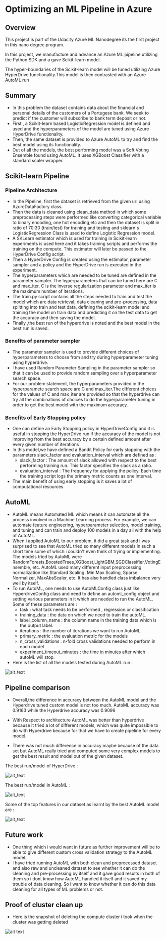
# Optimizing an ML Pipeline in Azure

## Overview
This project is part of the Udacity Azure ML Nanodegree its the first project in this nano degree program.

In this project, we manufacture and advance an Azure ML pipeline utilizing the Python SDK and a gave Scikit-learn model. 

The hyper-boundaries of the Scikit-learn model will be tuned utilizing Azure HyperDrive functionality.This model is then contrasted with an Azure AutoML run

## Summary

- In this problem the dataset contains data about the financial and personal details of the customers of a Portugese bank. We seek to predict if the customer will subscribe to bank term deposit or not. <br>
- First , a Scikit-learn based LogisticRegression model is defined and used and the hyperparameters of the model are tuned using Azure HyperDrive functionality. <br>
- Then, the same dataset is provided to Azure AutoML to try and find the best model using its functionality. <br>
- Out of all the models, the best performing model was a Soft Voting Ensemble found using AutoML. It uses XGBoost Classifier with a standard scaler wrapper.

## Scikit-learn Pipeline

### Pipeline Architecture
- In the Pipeline, first the dataset is retrieved from the given url using AzureDataFactory class. <br>
- Then the data is cleaned using clean_data method in which some preprocessing steps were performed like converting categorical variable to binary encoding, one hot encoding,etc and then the dataset is split in ratio of 70:30 (train/test) for training and testing and sklearn's LogisticRegression Class is used to define Logistic Regression model. <br>
- A SKLearn estimator which is used for training in Scikit-learn experiments is used here and it takes training scripts and performs the training on the compute. This estimator will later be passed to the HyperDrive Config script.
- Then a HyperDrive Config is created using the estimator, parameter sampler and a policy and the HyperDrive run is executed in the experiment.
- The hyperparameters which are needed to be tuned are defined in the parameter sampler. The hyperparameters that can be tuned here are C and max_iter. C is the inverse regularization parameter and max_iter is the maximum number of iterations. <br>
- The train.py script contains all the steps needed to train and test the model which are data retrieval, data cleaning and pre-processing, data splitting into train and test data, defining the scikit-learn model and training the model on train data and predicting it on the test data to get the accuracy and then saving the model. <br>
- Finally ,the best run of the hyperdrive is noted and the best model in the best run is saved. <br>

### Benefits of parameter sampler
- The parameter sampler is used to provide different choices of hyperparameters to choose from and try during hyperparameter tuning using hyperdrive. <br>
- I have used Random Parameter Sampling in the parameter sampler so that it can be used to provide random sampling over a hyperparameter search space.
- For our problem statement, the hyperparameters provided in the hyperparamete search space are C and max_iter.The different choices for the values of C and max_iter are provided so that the hyperdrive can try all the combinations of choices to do the hyperparameter tuning in order to get the best model with the maximum accuracy.

### Benefits of Early Stopping policy
- One can define an Early Stopping policy in HyperDriveConfig and it is useful in stopping the HyperDrive run if the accuracy of the model is not improving from the best accuracy by a certain defined amount after every given number of iterations <br>
- In this model,we have defined a Bandit Policy for early stopping with the parameters slack_factor and evaluation_interval which are defined as :
  - slack_factor :  The amount of slack allowed with respect to the best performing training run. This factor specifies the slack as a ratio. <br>
  - evaluation_interval : The frequency for applying the policy. Each time the training script logs the primary metric counts as one interval.<br>
- The main benefit of using early stopping is it saves a lot of computational resources

## AutoML
- AutoML means Automated ML which means it can automate all the process involved in a Machine Learning process. For example, we can automate feature engineering, hyperparameter selection, model training, and tuning and can train and deploy 100 models in a day all with the help of AutoML.
- When i applied AutoML to our problem, it did a great task and i was surprised to see that AutoML tried so many different models in such a short time some of which i couldn't even think of trying or implementing. The models tried by AutoML were RandomForests,BoostedTrees,XGBoost,LightGBM,SGDClassifier,VotingEnsemble, etc. AutoML used many different input preprocessing normalization like Standard Scaling, Min Max Scaling, Sparse Normalizer, MaxAbsScaler, etc. It has also handled class imbalance very well by itself. <br>
- To run AutoML, one needs to use AutoMLConfig class just like HyperdriveConfig class and need to define an automl_config object and setting various parameters in it which are needed to run the AutoML. Some of these parameters are : <br>
    - task : what task needs to be performed , regression or classification <br>
    - training_data : the data on which we need to train the autoML. <br>
    - label_column_name : the column name in the training data which is the output label. <br>
    - iterations : the number of iterations we want to run AutoML. <br>
    - primary_metric : the evaluation metric for the models <br>
    - n_cross_validations : n-fold cross validations needed to perform in each model <br>
    - experiment_timeout_minutes : the time in minutes after which autoML will stop. <br>
- Here is the list of all the models tested during AutoML run :

![alt_text](AutoMLModels.png)

## Pipeline comparison

- Overall,the difference in accuracy between the AutoML model and the Hyperdrive tuned custom model is not too much. AutoML accuracy was 0.9163 while the Hyperdrive accuracy was 0.9096

- With Respect to architecture AutoML was better than hyperdrive because it tried a lot of different models, which was quite impossible to do with Hyperdrive because for that we have to create pipeline for every model.

- There was not much difference in accuracy maybe because of the data set but AutoML really tried and computed some very complex models to get the best result and model out of the given dataset.

The best run/model of HyperDrive : 

![alt_text](HyperDriveBestRun.png)

The best run/model in AutoML :

![alt_text](AutoMLBestRun.png)

Some of the top features in our dataset as learnt by the best AutoML model are :

![alt_text](AutoMLBestFeatures.png)

## Future work

- One thing which i would want in future as further improvement will be to able to give different custom cross validation strategy to the AutoML model. 
- I have tried running AutoML with both clean and preprocessed dataset and also raw and uncleaned dataset to see whether it can do the cleaning and pre-processing by itself and it gave good results in both of them so i dont know how AutoML handled it itself and it saved my trouble of data cleaning. So i want to know whether it can do this data cleaning for all types of ML problems or not.

## Proof of cluster clean up

- Here is the snapshot of deleting the compute cluster i took when the cluster was getting deleted

![alt text](ClusterDeleting.png)


```python

```
